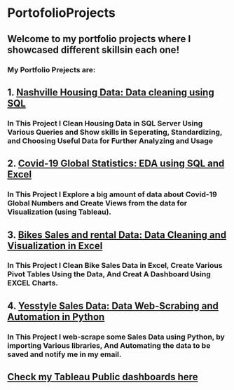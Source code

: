 # PortofolioProjects
## Welcome to my portfolio projects where I showcased different skillsin each one!
### My Portfolio Prejects are:
## 1. [Nashville Housing Data: Data cleaning using SQL](https://github.com/safaamukhtar/PortfolioProjects/tree/DATA-CLEANING-IN-SQL)
### In This Project I Clean Housing Data in SQL Server Using Various Queries and Show skills in Seperating, Standardizing, and Choosing Useful Data for Further Analyzing and Usage
## 2. [Covid-19 Global Statistics: EDA using SQL and Excel](https://github.com/safaamukhtar/PortfolioProjects/tree/DATA-EXPLORATION-IN-SQL)
### In This Project I Explore a big amount of data about Covid-19 Global Numbers and Create Views from the data for Visualization (using Tableau).
## 3. [Bikes Sales and rental Data: Data Cleaning and Visualization in Excel](https://github.com/safaamukhtar/PortfolioProjects/tree/DATA-CLEANING-AND-VISUALIZATION-IN-EXCEL)
### In This Project I Clean Bike Sales Data in Excel, Create Various Pivot Tables Using the Data, And Creat A Dashboard Using EXCEL Charts.
## 4. [Yesstyle Sales Data: Data Web-Scrabing and Automation in Python](https://github.com/safaamukhtar/PortfolioProjects/blob/Python-Projects/yesstyle%20web-scraper%20project.ipynb)
### In This Project I web-scrape some Sales Data using Python, by importing Various libraries, And Automating the data to be saved and notify me in my email.
## [Check my Tableau Public dashboards here](https://public.tableau.com/app/profile/safaa.mukhtar/vizzes)
